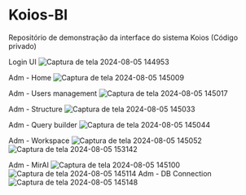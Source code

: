 # Koios-BI
Repositório de demonstração da interface do sistema Koios (Código privado)

Login UI
![Captura de tela 2024-08-05 144953](https://github.com/user-attachments/assets/b4b0ca41-832c-4a4c-9263-64613874008e)

Adm - Home 
![Captura de tela 2024-08-05 145009](https://github.com/user-attachments/assets/af10bdd9-b19e-4865-9958-df811fd1eb8b)

Adm - Users management
![Captura de tela 2024-08-05 145017](https://github.com/user-attachments/assets/2fc834ad-58f0-48de-bd8a-641ea20542af)

Adm - Structure
![Captura de tela 2024-08-05 145033](https://github.com/user-attachments/assets/58d0c2b8-1663-4175-8f38-55801e09c08f)

Adm - Query builder
![Captura de tela 2024-08-05 145044](https://github.com/user-attachments/assets/30759346-bcad-43cc-a7c3-3471b9bd3e1d)

Adm - Workspace
![Captura de tela 2024-08-05 145052](https://github.com/user-attachments/assets/16d9414c-ffce-4ee1-917d-40ce2ee3d22a)
![Captura de tela 2024-08-05 153142](https://github.com/user-attachments/assets/402c0eb8-bc8e-4acd-b8fa-e79a23bc4a62)


Adm - MirAI
![Captura de tela 2024-08-05 145100](https://github.com/user-attachments/assets/37cb3cb4-0b61-489d-97b6-90ba945fad29)
![Captura de tela 2024-08-05 145114](https://github.com/user-attachments/assets/4363f0c6-4228-45fa-a8ca-0a5b1a0130f6)
Adm - DB Connection
![Captura de tela 2024-08-05 145148](https://github.com/user-attachments/assets/bb8c2853-395d-463c-9f80-34c7ecdfb7a7)

